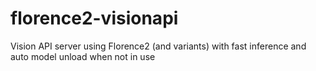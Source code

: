 # florence2-visionapi
Vision API server using Florence2 (and variants) with fast inference and auto model unload when not in use
